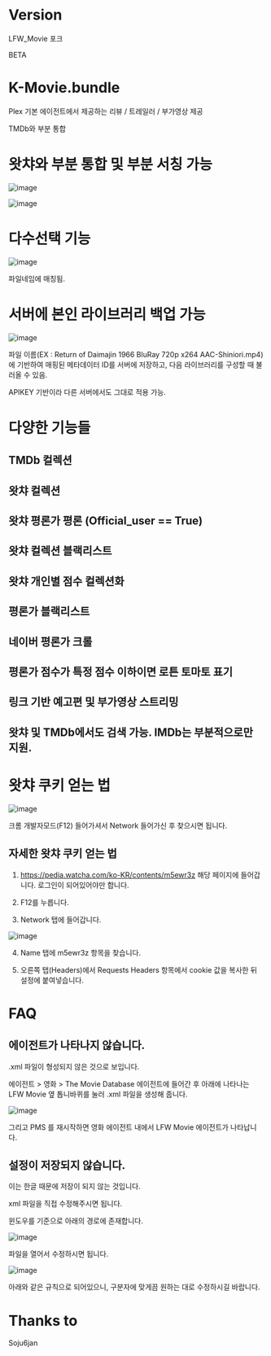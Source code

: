 # Version

LFW_Movie 포크

BETA

# K-Movie.bundle

Plex 기본 에이전트에서 제공하는 리뷰 / 트레일러 / 부가영상 제공

TMDb와 부분 통합

# 왓챠와 부분 통합 및 부분 서칭 가능

![image](https://user-images.githubusercontent.com/70357228/93386067-1e011800-f8a2-11ea-8776-a67f750ea488.png)

![image](https://user-images.githubusercontent.com/70357228/93386010-075ac100-f8a2-11ea-9dda-3657ef5ce376.png)

# 다수선택 기능

![image](https://user-images.githubusercontent.com/70357228/93378291-3455a680-f897-11ea-8ece-730de54c2b72.png)

파일네임에 매칭됨.


# 서버에 본인 라이브러리 백업 가능


![image](https://user-images.githubusercontent.com/70357228/93432220-2daf4980-f900-11ea-8823-ae0423482bff.png)


파일 이름(EX : Return of Daimajin 1966 BluRay 720p x264 AAC-Shiniori.mp4) 에 기반하여 매핑된 메타데이터 ID를 서버에 저장하고, 다음 라이브러리를 구성할 때 불러올 수 있음.

APIKEY 기반이라 다른 서버에서도 그대로 적용 가능.


# 다양한 기능들

## TMDb 컬렉션

## 왓챠 컬렉션

## 왓챠 평론가 평론 (Official_user == True)

## 왓챠 컬렉션 블랙리스트

## 왓챠 개인별 점수 컬렉션화

## 평론가 블랙리스트

## 네이버 평론가 크롤

## 평론가 점수가 특정 점수 이하이면 로튼 토마토 표기

## 링크 기반 예고편 및 부가영상 스트리밍

## 왓챠 및 TMDb에서도 검색 가능. IMDb는 부분적으로만 지원.


# 왓챠 쿠키 얻는 법

![image](https://user-images.githubusercontent.com/59600370/88553501-50d81e00-d060-11ea-9eb1-b0d99f0935b2.png)

크롬 개발자모드(F12) 들어가셔서 Network 들어가신 후 찾으시면 됩니다.

## 자세한 왓챠 쿠키 얻는 법

1) https://pedia.watcha.com/ko-KR/contents/m5ewr3z 해당 페이지에 들어갑니다. 로그인이 되어있어야만 합니다.

2) F12를 누릅니다.

3) Network 탭에 들어갑니다.

![image](https://user-images.githubusercontent.com/59600370/88563497-01e4b580-d06d-11ea-8739-83680229b0eb.png)

4) Name 탭에 m5ewr3z 항목을 찾습니다.

5) 오른쪽 탭(Headers)에서 Requests Headers 항목에서 cookie 값을 복사한 뒤 설정에 붙여넣습니다.

# FAQ

## 에이전트가 나타나지 않습니다.

.xml 파일이 형성되지 않은 것으로 보입니다.

에이전트 > 영화 > The Movie Database 에이전트에 들어간 후 아래에 나타나는 LFW Movie 옆 톱니바퀴를 눌러 .xml 파일을 생성해 줍니다.

![image](https://user-images.githubusercontent.com/59600370/89057836-4471ff00-d399-11ea-9288-a43c2da0ce96.png)

그리고 PMS 를 재시작하면 영화 에이전트 내에서 LFW Movie 에이전트가 나타납니다.



## 설정이 저장되지 않습니다.

이는 한글 때문에 저장이 되지 않는 것입니다.

xml 파일을 직접 수정해주시면 됩니다.

윈도우를 기준으로 아래의 경로에 존재합니다.

![image](https://user-images.githubusercontent.com/59600370/89057975-73887080-d399-11ea-9d0c-19c83e298f9f.png)

파일을 열어서 수정하시면 됩니다.


![image](https://user-images.githubusercontent.com/59600370/89058056-9a46a700-d399-11ea-87e7-5da6a17afd6e.png)

아래와 같은 규칙으로 되어있으니, 구분자에 맞게끔 원하는 대로 수정하시길 바랍니다.



# Thanks to

Soju6jan
